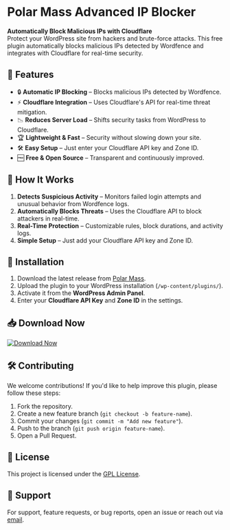 # Polar Mass Advanced IP Blocker

**Automatically Block Malicious IPs with Cloudflare**  
Protect your WordPress site from hackers and brute-force attacks. This free plugin automatically blocks malicious IPs detected by Wordfence and integrates with Cloudflare for real-time security.

## 🚀 Features

- 🔒 **Automatic IP Blocking** – Blocks malicious IPs detected by Wordfence.
- ⚡ **Cloudflare Integration** – Uses Cloudflare's API for real-time threat mitigation.
- 📉 **Reduces Server Load** – Shifts security tasks from WordPress to Cloudflare.
- 🏆 **Lightweight & Fast** – Security without slowing down your site.
- 🛠️ **Easy Setup** – Just enter your Cloudflare API key and Zone ID.
- 🆓 **Free & Open Source** – Transparent and continuously improved.

## 📌 How It Works

1. **Detects Suspicious Activity** – Monitors failed login attempts and unusual behavior from Wordfence logs.
2. **Automatically Blocks Threats** – Uses the Cloudflare API to block attackers in real-time.
3. **Real-Time Protection** – Customizable rules, block durations, and activity logs.
4. **Simple Setup** – Just add your Cloudflare API key and Zone ID.

## 🔧 Installation

1. Download the latest release from [Polar Mass](https://polarmass.com/polar-mass-advanced-ip-blocker).
2. Upload the plugin to your WordPress installation (`/wp-content/plugins/`).
3. Activate it from the **WordPress Admin Panel**.
4. Enter your **Cloudflare API Key** and **Zone ID** in the settings.

## 📥 Download Now

[![Download Now](https://img.shields.io/badge/Download-Free-brightgreen)](https://polarmass.com/polar-mass-advanced-ip-blocker)

## 🛠️ Contributing

We welcome contributions! If you'd like to help improve this plugin, please follow these steps:

1. Fork the repository.
2. Create a new feature branch (`git checkout -b feature-name`).
3. Commit your changes (`git commit -m "Add new feature"`).
4. Push to the branch (`git push origin feature-name`).
5. Open a Pull Request.

## 📜 License

This project is licensed under the [GPL License](LICENSE).

## 📧 Support

For support, feature requests, or bug reports, open an issue or reach out via [email](mailto:contact@polarmass.com).

